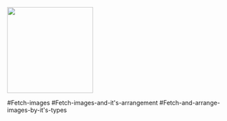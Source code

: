 
<img src = "https://user-images.githubusercontent.com/82731243/201742538-e3cf5238-499c-4266-81ca-999e9f30c4b0.png" width = "200"/>


#Fetch-images
#Fetch-images-and-it's-arrangement
#Fetch-and-arrange-images-by-it's-types

